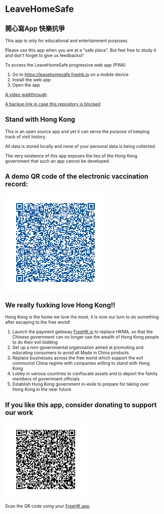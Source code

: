 # LeaveHomeSafe

## 開心寫App 快樂抗爭

This app is only for educational and entertainment purposes.

Please use this app when you are at a "safe place". But feel free to study it and don't forget to give us feedbacks!!

To access the LeaveHomeSafe progressive web app (PWA)
1. Go to <a href="https://leavehomesafe.freehk.io" target="_blank">https://leavehomesafe.freehk.io</a> on a mobile device
2. Install the web app
3. Open the app

[A video walkthrough](https://youtu.be/VxWLGawpBok)

[A backup link in case this repository is blocked](https://bafybeianwxn7ip76z7xuswdhdkjrlrktnqa2q5lytrctoa2unnowmhidw4.ipfs.dweb.link/leavehomesafe/)

## Stand with Hong Kong

This is an open source app and yet it can serve the purpose of keeping track of visit history.

All data is stored locally and none of your personal data is being collected.

The very existence of this app exposes the lies of the Hong Kong government that such an app cannot be developed.

## A demo QR code of the electronic vaccination record:
![Demo QR code](./img/demoqrcode.png)

## We really fuxking love Hong Kong!!
Hong Kong is the home we love the most, it is now our turn to do something after escaping to the free world!

1. Launch the payment gateway <a href="https://freehk.io" target="_blank">FreeHK.io</a> to replace HKMA, so that the Chinese government can no longer use the wealth of Hong Kong people to do their evil bidding
2. Set up a non-governmental organisation aimed at promoting and educating consumers to avoid all Made in China products
3. Replace businesses across the free world which support the evil communist China regime with companies willing to stand with Hong Kong
4. Lobby in various countries to confiscate assets and to deport the family members of government officials
5. Establish Hong Kong government in-exile to prepare for taking over Hong Kong in the near future

## If you like this app, consider donating to support our work

![Demo QR code](./img/leavehomehappy.png)

Scan the QR code using your [FreeHK app](https://web.freehk.io).